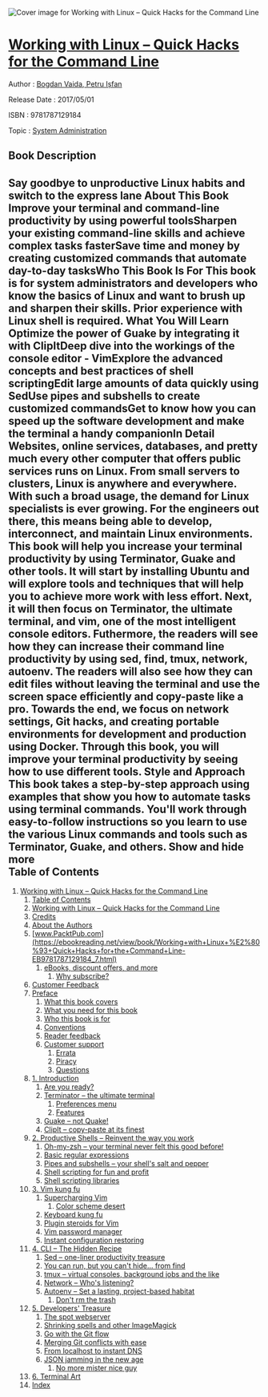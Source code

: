 ![Cover image for Working with Linux – Quick Hacks for the Command Line](https://imgdetail.ebookreading.net/cover/cover/system_admin/EB9781787129184.jpg)

[Working with Linux – Quick Hacks for the Command Line](https://ebookreading.net/view/book/Working+with+Linux+%E2%80%93+Quick+Hacks+for+the+Command+Line-EB9781787129184_1.html "Working with Linux – Quick Hacks for the Command Line")
====================================================================================================================

Author : [Bogdan Vaida](https://ebookreading.net/search/author/Bogdan+Vaida),[ Petru Ișfan](https://ebookreading.net/search/author/+Petru+I%C8%99fan)

Release Date : 2017/05/01

ISBN : 9781787129184

Topic : [System Administration](https://ebookreading.net/search/category/system-administration)

Book Description
-----------------

 Say goodbye to unproductive Linux habits and switch to the express lane
About This Book
Improve your terminal and command-line productivity by using powerful toolsSharpen your existing command-line skills and achieve complex tasks fasterSave time and money by creating customized commands that automate day-to-day tasksWho This Book Is For
This book is for system administrators and developers who know the basics of Linux and want to brush up and sharpen their skills. Prior experience with Linux shell is required.
What You Will Learn
Optimize the power of Guake by integrating it with ClipItDeep dive into the workings of the console editor - VimExplore the advanced concepts and best practices of shell scriptingEdit large amounts of data quickly using SedUse pipes and subshells to create customized commandsGet to know how you can speed up the software development and make the terminal a handy companionIn Detail
Websites, online services, databases, and pretty much every other computer that offers public services runs on Linux. From small servers to clusters, Linux is anywhere and everywhere. With such a broad usage, the demand for Linux specialists is ever growing. For the engineers out there, this means being able to develop, interconnect, and maintain Linux environments.
This book will help you increase your terminal productivity by using Terminator, Guake and other tools. It will start by installing Ubuntu and will explore tools and techniques that will help you to achieve more work with less effort. Next, it will then focus on Terminator, the ultimate terminal, and vim, one of the most intelligent console editors. Futhermore, the readers will see how they can increase their command line productivity by using sed, find, tmux, network, autoenv. The readers will also see how they can edit files without leaving the terminal and use the screen space efficiently and copy-paste like a pro. Towards the end, we focus on network settings, Git hacks, and creating portable environments for development and production using Docker.
Through this book, you will improve your terminal productivity by seeing how to use different tools.
Style and Approach
This book takes a step-by-step approach using examples that show you how to automate tasks using terminal commands. You'll work through easy-to-follow instructions so you learn to use the various Linux commands and tools such as Terminator, Guake, and others.
        Show and hide more                
Table of Contents
-----------------

1. [Working with Linux – Quick Hacks for the Command Line](https://ebookreading.net/view/book/Working+with+Linux+%E2%80%93+Quick+Hacks+for+the+Command+Line-EB9781787129184_3.html)
    1. [Table of Contents](https://ebookreading.net/view/book/Working+with+Linux+%E2%80%93+Quick+Hacks+for+the+Command+Line-EB9781787129184_2.html)
    1. [Working with Linux – Quick Hacks for the Command Line](https://ebookreading.net/view/book/Working+with+Linux+%E2%80%93+Quick+Hacks+for+the+Command+Line-EB9781787129184_4.html)
    1. [Credits](https://ebookreading.net/view/book/Working+with+Linux+%E2%80%93+Quick+Hacks+for+the+Command+Line-EB9781787129184_5.html)
    1. [About the Authors](https://ebookreading.net/view/book/Working+with+Linux+%E2%80%93+Quick+Hacks+for+the+Command+Line-EB9781787129184_6.html)
    1. [www.PacktPub.com](https://ebookreading.net/view/book/Working+with+Linux+%E2%80%93+Quick+Hacks+for+the+Command+Line-EB9781787129184_7.html)
        1. [eBooks, discount offers, and more](https://ebookreading.net/view/book/Working+with+Linux+%E2%80%93+Quick+Hacks+for+the+Command+Line-EB9781787129184_7.html#ch00lvl1sec01)
            1. [Why subscribe?](https://ebookreading.net/view/book/Working+with+Linux+%E2%80%93+Quick+Hacks+for+the+Command+Line-EB9781787129184_7.html#ch00lvl2sec01)
    1. [Customer Feedback](https://ebookreading.net/view/book/Working+with+Linux+%E2%80%93+Quick+Hacks+for+the+Command+Line-EB9781787129184_8.html)
    1. [Preface](https://ebookreading.net/view/book/Working+with+Linux+%E2%80%93+Quick+Hacks+for+the+Command+Line-EB9781787129184_9.html)
        1. [What this book covers](https://ebookreading.net/view/book/Working+with+Linux+%E2%80%93+Quick+Hacks+for+the+Command+Line-EB9781787129184_9.html#ch00lvl1sec02)
        1. [What you need for this book](https://ebookreading.net/view/book/Working+with+Linux+%E2%80%93+Quick+Hacks+for+the+Command+Line-EB9781787129184_10.html)
        1. [Who this book is for](https://ebookreading.net/view/book/Working+with+Linux+%E2%80%93+Quick+Hacks+for+the+Command+Line-EB9781787129184_11.html)
        1. [Conventions](https://ebookreading.net/view/book/Working+with+Linux+%E2%80%93+Quick+Hacks+for+the+Command+Line-EB9781787129184_12.html)
        1. [Reader feedback](https://ebookreading.net/view/book/Working+with+Linux+%E2%80%93+Quick+Hacks+for+the+Command+Line-EB9781787129184_13.html)
        1. [Customer support](https://ebookreading.net/view/book/Working+with+Linux+%E2%80%93+Quick+Hacks+for+the+Command+Line-EB9781787129184_14.html)
            1. [Errata](https://ebookreading.net/view/book/Working+with+Linux+%E2%80%93+Quick+Hacks+for+the+Command+Line-EB9781787129184_14.html#ch00lvl2sec02)
            1. [Piracy](https://ebookreading.net/view/book/Working+with+Linux+%E2%80%93+Quick+Hacks+for+the+Command+Line-EB9781787129184_14.html#ch00lvl2sec03)
            1. [Questions](https://ebookreading.net/view/book/Working+with+Linux+%E2%80%93+Quick+Hacks+for+the+Command+Line-EB9781787129184_14.html#ch00lvl2sec04)
    1. [1. Introduction](https://ebookreading.net/view/book/Working+with+Linux+%E2%80%93+Quick+Hacks+for+the+Command+Line-EB9781787129184_15.html)
        1. [Are you ready?](https://ebookreading.net/view/book/Working+with+Linux+%E2%80%93+Quick+Hacks+for+the+Command+Line-EB9781787129184_15.html#ch01lvl1sec08)
        1. [Terminator – the ultimate terminal](https://ebookreading.net/view/book/Working+with+Linux+%E2%80%93+Quick+Hacks+for+the+Command+Line-EB9781787129184_16.html)
            1. [Preferences menu](https://ebookreading.net/view/book/Working+with+Linux+%E2%80%93+Quick+Hacks+for+the+Command+Line-EB9781787129184_16.html#ch01lvl2sec05)
            1. [Features](https://ebookreading.net/view/book/Working+with+Linux+%E2%80%93+Quick+Hacks+for+the+Command+Line-EB9781787129184_16.html#ch01lvl2sec06)
        1. [Guake – not Quake!](https://ebookreading.net/view/book/Working+with+Linux+%E2%80%93+Quick+Hacks+for+the+Command+Line-EB9781787129184_17.html)
        1. [ClipIt – copy-paste at its finest](https://ebookreading.net/view/book/Working+with+Linux+%E2%80%93+Quick+Hacks+for+the+Command+Line-EB9781787129184_18.html)
    1. [2. Productive Shells – Reinvent the way you work](https://ebookreading.net/view/book/Working+with+Linux+%E2%80%93+Quick+Hacks+for+the+Command+Line-EB9781787129184_19.html)
        1. [Oh-my-zsh – your terminal never felt this good before!](https://ebookreading.net/view/book/Working+with+Linux+%E2%80%93+Quick+Hacks+for+the+Command+Line-EB9781787129184_19.html#ch02lvl1sec12)
        1. [Basic regular expressions](https://ebookreading.net/view/book/Working+with+Linux+%E2%80%93+Quick+Hacks+for+the+Command+Line-EB9781787129184_20.html)
        1. [Pipes and subshells – your shell&#39;s salt and pepper](https://ebookreading.net/view/book/Working+with+Linux+%E2%80%93+Quick+Hacks+for+the+Command+Line-EB9781787129184_21.html)
        1. [Shell scripting for fun and profit](https://ebookreading.net/view/book/Working+with+Linux+%E2%80%93+Quick+Hacks+for+the+Command+Line-EB9781787129184_22.html)
        1. [Shell scripting libraries](https://ebookreading.net/view/book/Working+with+Linux+%E2%80%93+Quick+Hacks+for+the+Command+Line-EB9781787129184_23.html)
    1. [3. Vim kung fu](https://ebookreading.net/view/book/Working+with+Linux+%E2%80%93+Quick+Hacks+for+the+Command+Line-EB9781787129184_24.html)
        1. [Supercharging Vim](https://ebookreading.net/view/book/Working+with+Linux+%E2%80%93+Quick+Hacks+for+the+Command+Line-EB9781787129184_24.html#ch03lvl1sec17)
            1. [Color scheme desert](https://ebookreading.net/view/book/Working+with+Linux+%E2%80%93+Quick+Hacks+for+the+Command+Line-EB9781787129184_24.html#ch03lvl2sec07)
        1. [Keyboard kung fu](https://ebookreading.net/view/book/Working+with+Linux+%E2%80%93+Quick+Hacks+for+the+Command+Line-EB9781787129184_25.html)
        1. [Plugin steroids for Vim](https://ebookreading.net/view/book/Working+with+Linux+%E2%80%93+Quick+Hacks+for+the+Command+Line-EB9781787129184_26.html)
        1. [Vim password manager](https://ebookreading.net/view/book/Working+with+Linux+%E2%80%93+Quick+Hacks+for+the+Command+Line-EB9781787129184_27.html)
        1. [Instant configuration restoring](https://ebookreading.net/view/book/Working+with+Linux+%E2%80%93+Quick+Hacks+for+the+Command+Line-EB9781787129184_28.html)
    1. [4. CLI – The Hidden Recipe](https://ebookreading.net/view/book/Working+with+Linux+%E2%80%93+Quick+Hacks+for+the+Command+Line-EB9781787129184_29.html)
        1. [Sed – one-liner productivity treasure](https://ebookreading.net/view/book/Working+with+Linux+%E2%80%93+Quick+Hacks+for+the+Command+Line-EB9781787129184_29.html#ch04lvl1sec23)
        1. [You can run, but you can&#39;t hide… from find](https://ebookreading.net/view/book/Working+with+Linux+%E2%80%93+Quick+Hacks+for+the+Command+Line-EB9781787129184_30.html)
        1. [tmux – virtual consoles, background jobs and the like](https://ebookreading.net/view/book/Working+with+Linux+%E2%80%93+Quick+Hacks+for+the+Command+Line-EB9781787129184_31.html)
        1. [Network – Who&#39;s listening?](https://ebookreading.net/view/book/Working+with+Linux+%E2%80%93+Quick+Hacks+for+the+Command+Line-EB9781787129184_32.html)
        1. [Autoenv – Set a lasting, project-based habitat](https://ebookreading.net/view/book/Working+with+Linux+%E2%80%93+Quick+Hacks+for+the+Command+Line-EB9781787129184_33.html)
            1. [Don&#39;t rm the trash](https://ebookreading.net/view/book/Working+with+Linux+%E2%80%93+Quick+Hacks+for+the+Command+Line-EB9781787129184_33.html#ch04lvl2sec09)
    1. [5. Developers&#39; Treasure](https://ebookreading.net/view/book/Working+with+Linux+%E2%80%93+Quick+Hacks+for+the+Command+Line-EB9781787129184_34.html)
        1. [The spot webserver](https://ebookreading.net/view/book/Working+with+Linux+%E2%80%93+Quick+Hacks+for+the+Command+Line-EB9781787129184_34.html#ch05lvl1sec28)
        1. [Shrinking spells and other ImageMagick](https://ebookreading.net/view/book/Working+with+Linux+%E2%80%93+Quick+Hacks+for+the+Command+Line-EB9781787129184_35.html)
        1. [Go with the Git flow](https://ebookreading.net/view/book/Working+with+Linux+%E2%80%93+Quick+Hacks+for+the+Command+Line-EB9781787129184_36.html)
        1. [Merging Git conflicts with ease](https://ebookreading.net/view/book/Working+with+Linux+%E2%80%93+Quick+Hacks+for+the+Command+Line-EB9781787129184_37.html)
        1. [From localhost to instant DNS](https://ebookreading.net/view/book/Working+with+Linux+%E2%80%93+Quick+Hacks+for+the+Command+Line-EB9781787129184_38.html)
        1. [JSON jamming in the new age](https://ebookreading.net/view/book/Working+with+Linux+%E2%80%93+Quick+Hacks+for+the+Command+Line-EB9781787129184_39.html)
            1. [No more mister nice guy](https://ebookreading.net/view/book/Working+with+Linux+%E2%80%93+Quick+Hacks+for+the+Command+Line-EB9781787129184_39.html#ch05lvl2sec10)
    1. [6. Terminal Art](https://ebookreading.net/view/book/Working+with+Linux+%E2%80%93+Quick+Hacks+for+the+Command+Line-EB9781787129184_40.html)
    1. [Index](https://ebookreading.net/view/book/Working+with+Linux+%E2%80%93+Quick+Hacks+for+the+Command+Line-EB9781787129184_41.html)
